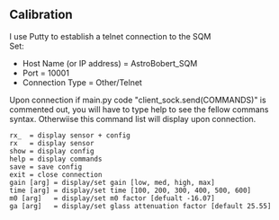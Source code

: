 ## Calibration
I use Putty to establish a telnet connection to the SQM  
Set:  
* Host Name (or IP address) = AstroBobert_SQM
* Port = 10001
* Connection Type = Other/Telnet  

Upon connection if main.py code "client_sock.send(COMMANDS)" is commented out, you will have to type help to see the fellow commans syntax. Otherwiise this command list will display upon connection.
~~~
rx_  = display sensor + config  
rx   = display sensor  
show = display config  
help = display commands  
save = save config  
exit = close connection  
gain [arg] = display/set gain [low, med, high, max]  
time [arg] = display/set time [100, 200, 300, 400, 500, 600]  
m0 [arg]   = display/set m0 factor [defualt -16.07]  
ga [arg]   = display/set glass attenuation factor [default 25.55]  
~~~
